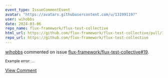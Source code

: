 ```yaml
---
event_type: IssueCommentEvent
avatar: "https://avatars.githubusercontent.com/u/13199119?"
user: wihobbs
date: 2024-03-06
repo_name: flux-framework/flux-test-collective
html_url: https://github.com/flux-framework/flux-test-collective/pull/19
repo_url: https://github.com/flux-framework/flux-test-collective
---
```


<a href='https://github.com/wihobbs' target='_blank'>wihobbs</a> commented on issue <a href='https://github.com/flux-framework/flux-test-collective/pull/19' target='_blank'>flux-framework/flux-test-collective#19</a>.

<small>Example error: ...</small>

<a href='https://github.com/flux-framework/flux-test-collective/pull/19' target='_blank'>View Comment</a>